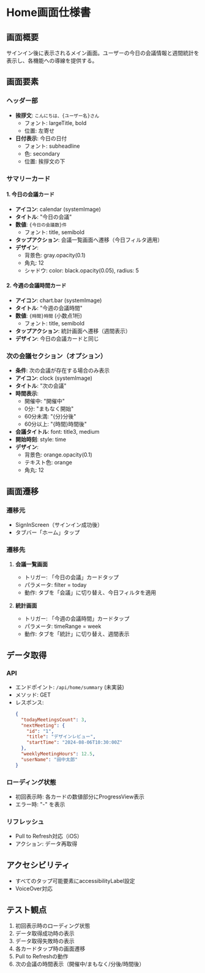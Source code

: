 # Home画面仕様書

## 画面概要
サインイン後に表示されるメイン画面。ユーザーの今日の会議情報と週間統計を表示し、各機能への導線を提供する。

## 画面要素

### ヘッダー部
- **挨拶文**: `こんにちは、{ユーザー名}さん`
  - フォント: largeTitle, bold
  - 位置: 左寄せ
- **日付表示**: 今日の日付
  - フォント: subheadline
  - 色: secondary
  - 位置: 挨拶文の下

### サマリーカード

#### 1. 今日の会議カード
- **アイコン**: calendar (systemImage)
- **タイトル**: "今日の会議"
- **数値**: `{今日の会議数}件`
  - フォント: title, semibold
- **タップアクション**: 会議一覧画面へ遷移（今日フィルタ適用）
- **デザイン**:
  - 背景色: gray.opacity(0.1)
  - 角丸: 12
  - シャドウ: color: black.opacity(0.05), radius: 5

#### 2. 今週の会議時間カード
- **アイコン**: chart.bar (systemImage)
- **タイトル**: "今週の会議時間"
- **数値**: `{時間}時間` (小数点1桁)
  - フォント: title, semibold
- **タップアクション**: 統計画面へ遷移（週間表示）
- **デザイン**: 今日の会議カードと同じ

### 次の会議セクション（オプション）
- **条件**: 次の会議が存在する場合のみ表示
- **アイコン**: clock (systemImage)
- **タイトル**: "次の会議"
- **時間表示**: 
  - 開催中: "開催中"
  - 0分: "まもなく開始"
  - 60分未満: "{分}分後"
  - 60分以上: "{時間}時間後"
- **会議タイトル**: font: title3, medium
- **開始時刻**: style: time
- **デザイン**:
  - 背景色: orange.opacity(0.1)
  - テキスト色: orange
  - 角丸: 12

## 画面遷移

### 遷移元
- SignInScreen（サインイン成功後）
- タブバー「ホーム」タップ

### 遷移先
1. **会議一覧画面**
   - トリガー: 「今日の会議」カードタップ
   - パラメータ: filter = today
   - 動作: タブを「会議」に切り替え、今日フィルタを適用

2. **統計画面**
   - トリガー: 「今週の会議時間」カードタップ
   - パラメータ: timeRange = week
   - 動作: タブを「統計」に切り替え、週間表示

## データ取得

### API
- エンドポイント: `/api/home/summary` (未実装)
- メソッド: GET
- レスポンス:
  ```json
  {
    "todayMeetingsCount": 3,
    "nextMeeting": {
      "id": "1",
      "title": "デザインレビュー",
      "startTime": "2024-08-06T10:30:00Z"
    },
    "weeklyMeetingHours": 12.5,
    "userName": "田中太郎"
  }
  ```

### ローディング状態
- 初回表示時: 各カードの数値部分にProgressView表示
- エラー時: "-" を表示

### リフレッシュ
- Pull to Refresh対応（iOS）
- アクション: データ再取得

## アクセシビリティ
- すべてのタップ可能要素にaccessibilityLabel設定
- VoiceOver対応

## テスト観点
1. 初回表示時のローディング状態
2. データ取得成功時の表示
3. データ取得失敗時の表示
4. 各カードタップ時の画面遷移
5. Pull to Refreshの動作
6. 次の会議の時間表示（開催中/まもなく/分後/時間後）